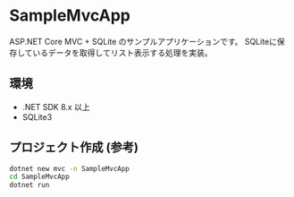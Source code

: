 # SampleMvcApp

ASP.NET Core MVC + SQLite のサンプルアプリケーションです。
SQLiteに保存しているデータを取得してリスト表示する処理を実装。

## 環境

- .NET SDK 8.x 以上
- SQLite3

## プロジェクト作成 (参考)

```bash
dotnet new mvc -n SampleMvcApp
cd SampleMvcApp
dotnet run
